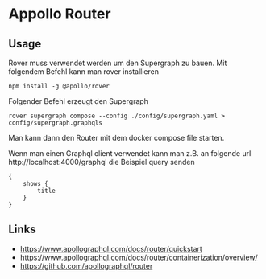 # Appollo Router

## Usage

Rover muss verwendet werden um den Supergraph zu bauen. Mit folgendem Befehl kann man rover installieren

    npm install -g @apollo/rover

Folgender Befehl erzeugt den Supergraph

    rover supergraph compose --config ./config/supergraph.yaml > config/supergraph.graphqls

Man kann dann den Router mit dem docker compose file starten.

Wenn man einen Graphql client verwendet kann man z.B. an folgende url http://localhost:4000/graphql die Beispiel query senden

    {
        shows {
            title
        }
    }

## Links

* https://www.apollographql.com/docs/router/quickstart
* https://www.apollographql.com/docs/router/containerization/overview/
* https://github.com/apollographql/router